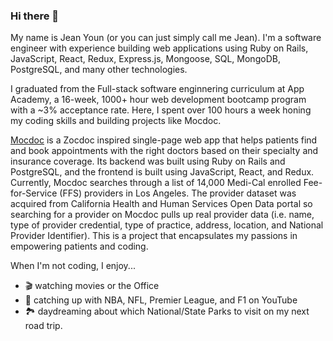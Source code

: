 ### Hi there 👋

My name is Jean Youn (or you can just simply call me Jean). I'm a software engineer with experience building web applications using Ruby on Rails, JavaScript, React, Redux, Express.js, Mongoose, SQL, MongoDB, PostgreSQL, and many other technologies. 


I graduated from the Full-stack software enginnering curriculum at App Academy, a 16-week, 1000+ hour web development bootcamp program with a ~3% acceptance rate. Here, I spent over 100 hours a week honing my coding skills and building projects like Mocdoc. 


[Mocdoc](http://mocdoc.herokuapp.com/) is a Zocdoc inspired single-page web app that helps patients find and book appointments with the right doctors based on their specialty and insurance coverage. Its backend was built using Ruby on Rails and PostgreSQL, and the frontend is built using JavaScript, React, and Redux.  Currently, Mocdoc searches through a list of 14,000 Medi-Cal enrolled Fee-for-Service (FFS) providers in Los Angeles. The provider dataset was acquired from California Health and Human Services Open Data portal so searching for a provider on Mocdoc pulls up real provider data (i.e. name, type of provider credential, type of practice, address, location, and National Provider Identifier). This is a project that encapsulates my passions in empowering patients and coding. 


When I'm not coding, I enjoy... 
- 🎬 watching movies or the Office
- 👀 catching up with NBA, NFL, Premier League, and F1 on YouTube 
- 🏞️ daydreaming about which National/State Parks to visit on my next road trip. 

<!-- Even in my free time, I'm passionate about building good fundamentals, whether that is on the basketball court 🏀 or on VScode 💻 -->

<!--
**jyl625/jyl625** is a ✨ _special_ ✨ repository because its `README.md` (this file) appears on your GitHub profile.

Here are some ideas to get you started:

- 🔭 I’m currently working on ...
- 🌱 I’m currently learning ...
- 👯 I’m looking to collaborate on ...
- 🤔 I’m looking for help with ...
- 💬 Ask me about ...
- 📫 How to reach me: ...
- 😄 Pronouns: ...
- ⚡ Fun fact: ...
-->
